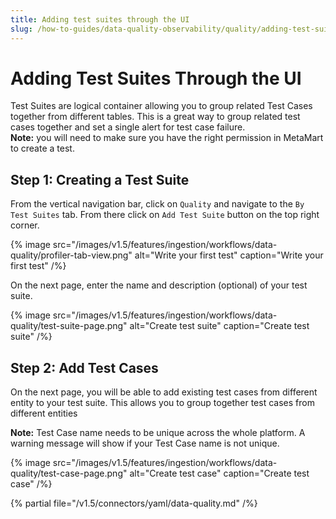 ```yaml
---
title: Adding test suites through the UI
slug: /how-to-guides/data-quality-observability/quality/adding-test-suites
---
```


# Adding Test Suites Through the UI
Test Suites are logical container allowing you to group related Test Cases together from different tables. This is a great way to group related test cases together and set a single alert for test case failure.   
**Note:** you will need to make sure you have the right permission in MetaMart to create a test.

## Step 1: Creating a Test Suite
From the vertical navigation bar, click on `Quality` and navigate to the `By Test Suites` tab. From there click on `Add Test Suite` button on the top right corner.

{% image
  src="/images/v1.5/features/ingestion/workflows/data-quality/profiler-tab-view.png"
  alt="Write your first test"
  caption="Write your first test"
 /%}


On the next page, enter the name and description (optional) of your test suite.

{% image
  src="/images/v1.5/features/ingestion/workflows/data-quality/test-suite-page.png"
  alt="Create test suite"
  caption="Create test suite"
 /%}


## Step 2: Add Test Cases
On the next page, you will be able to add existing test cases from different entity to your test suite. This allows you to group together test cases from different entities

**Note:** Test Case name needs to be unique across the whole platform. A warning message will show if your Test Case name is not unique.

{% image
  src="/images/v1.5/features/ingestion/workflows/data-quality/test-case-page.png"
  alt="Create test case"
  caption="Create test case"
 /%}


{% partial file="/v1.5/connectors/yaml/data-quality.md" /%}
